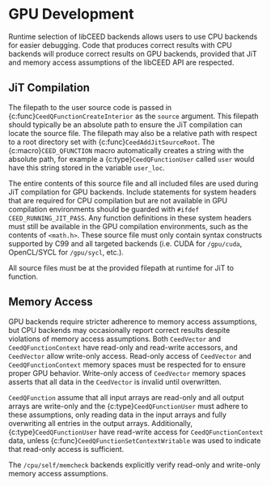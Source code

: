# GPU Development

Runtime selection of libCEED backends allows users to use CPU backends for easier debugging.
Code that produces correct results with CPU backends will produce correct results on GPU backends, provided that JiT and memory access assumptions of the libCEED API are respected.

## JiT Compilation

The filepath to the user source code is passed in {c:func}`CeedQFunctionCreateInterior` as the `source` argument.
This filepath should typically be an absolute path to ensure the JiT compilation can locate the source file.
The filepath may also be a relative path with respect to a root directory set with {c:func}`CeedAddJitSourceRoot`.
The {c:macro}`CEED_QFUNCTION` macro automatically creates a string with the absolute path, for example a {c:type}`CeedQFunctionUser` called `user` would have this string stored in the variable `user_loc`.

The entire contents of this source file and all included files are used during JiT compilation for GPU backends.
Include statements for system headers that are required for CPU compilation but are not available in GPU compilation environments should be guarded with `#ifdef CEED_RUNNING_JIT_PASS`.
Any function definitions in these system headers must still be available in the GPU compilation environments, such as the contents of `<math.h>`.
These source file must only contain syntax constructs supported by C99 and all targeted backends (i.e. CUDA for `/gpu/cuda`, OpenCL/SYCL for `/gpu/sycl`, etc.).

All source files must be at the provided filepath at runtime for JiT to function.

## Memory Access

GPU backends require stricter adherence to memory access assumptions, but CPU backends may occasionally report correct results despite violations of memory access assumptions.
Both `CeedVector` and `CeedQFunctionContext` have read-only and read-write accessors, and `CeedVector` allow write-only access.
Read-only access of `CeedVector` and `CeedQFunctionContext` memory spaces must be respected for to ensure proper GPU behavior.
Write-only access of `CeedVector` memory spaces asserts that all data in the `CeedVector` is invalid until overwritten.

`CeedQFunction` assume that all input arrays are read-only and all output arrays are write-only and the {c:type}`CeedQFunctionUser` must adhere to these assumptions, only reading data in the input arrays and fully overwriting all entries in the output arrays.
Additionally, {c:type}`CeedQFunctionUser` have read-write access for `CeedQFunctionContext` data, unless {c:func}`CeedQFunctionSetContextWritable` was used to indicate that read-only access is sufficient.

The `/cpu/self/memcheck` backends explicitly verify read-only and write-only memory access assumptions.

